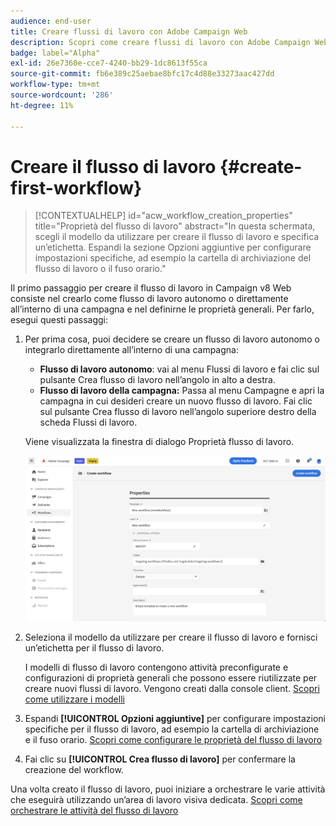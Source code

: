 ```yaml
---
audience: end-user
title: Creare flussi di lavoro con Adobe Campaign Web
description: Scopri come creare flussi di lavoro con Adobe Campaign Web
badge: label="Alpha"
exl-id: 26e7360e-cce7-4240-bb29-1dc8613f55ca
source-git-commit: fb6e389c25aebae8bfc17c4d88e33273aac427dd
workflow-type: tm+mt
source-wordcount: '286'
ht-degree: 11%

---
```



# Creare il flusso di lavoro {#create-first-workflow}

>[!CONTEXTUALHELP]
>id="acw_workflow_creation_properties"
>title="Proprietà del flusso di lavoro"
>abstract="In questa schermata, scegli il modello da utilizzare per creare il flusso di lavoro e specifica un’etichetta. Espandi la sezione Opzioni aggiuntive per configurare impostazioni specifiche, ad esempio la cartella di archiviazione del flusso di lavoro o il fuso orario."

Il primo passaggio per creare il flusso di lavoro in Campaign v8 Web consiste nel crearlo come flusso di lavoro autonomo o direttamente all’interno di una campagna e nel definirne le proprietà generali. Per farlo, esegui questi passaggi:

1. Per prima cosa, puoi decidere se creare un flusso di lavoro autonomo o integrarlo direttamente all’interno di una campagna:

   * **Flusso di lavoro autonomo**: vai al menu Flussi di lavoro e fai clic sul pulsante Crea flusso di lavoro nell’angolo in alto a destra.
   * **Flusso di lavoro della campagna:** Passa al menu Campagne e apri la campagna in cui desideri creare un nuovo flusso di lavoro. Fai clic sul pulsante Crea flusso di lavoro nell’angolo superiore destro della scheda Flussi di lavoro.

   Viene visualizzata la finestra di dialogo Proprietà flusso di lavoro.

   ![](assets/workflow-create.png)

1. Seleziona il modello da utilizzare per creare il flusso di lavoro e fornisci un’etichetta per il flusso di lavoro.

   I modelli di flusso di lavoro contengono attività preconfigurate e configurazioni di proprietà generali che possono essere riutilizzate per creare nuovi flussi di lavoro. Vengono creati dalla console client. [Scopri come utilizzare i modelli](https://experienceleague.adobe.com/docs/campaign/automation/workflows/introduction/build-a-workflow.html#workflow-templates)

1. Espandi **[!UICONTROL Opzioni aggiuntive]** per configurare impostazioni specifiche per il flusso di lavoro, ad esempio la cartella di archiviazione e il fuso orario. [Scopri come configurare le proprietà del flusso di lavoro](workflow-settings.md)

1. Fai clic su **[!UICONTROL Crea flusso di lavoro]** per confermare la creazione del workflow.

Una volta creato il flusso di lavoro, puoi iniziare a orchestrare le varie attività che eseguirà utilizzando un’area di lavoro visiva dedicata. [Scopri come orchestrare le attività del flusso di lavoro](orchestrate-activities.md)

